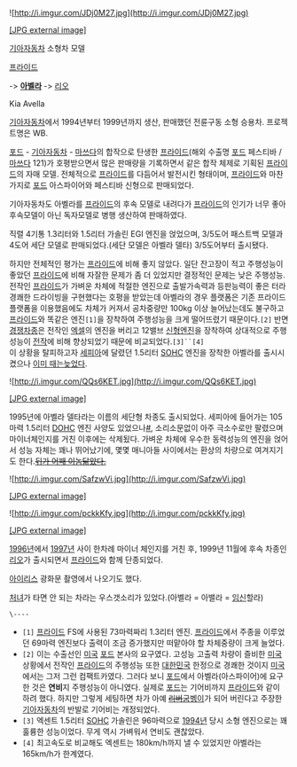 ![http://i.imgur.com/JDj0M27.jpg](http://i.imgur.com/JDj0M27.jpg)

[[JPG external image]](http://i.imgur.com/JDj0M27.jpg)

[기아자동차](%EA%B8%B0%EC%95%84%EC%9E%90%EB%8F%99%EC%B0%A8.md) 소형차 모델

[프라이드](%EA%B8%B0%EC%95%84%20%ED%94%84%EB%9D%BC%EC%9D%B4%EB%93%9C.md)

->
**[아벨라](%EA%B8%B0%EC%95%84%20%EC%95%84%EB%B2%A8%EB%9D%BC.md)**
->
[리오](%EA%B8%B0%EC%95%84%20%EB%A6%AC%EC%98%A4.md)

  
  
  

Kia Avella

[기아자동차](%EA%B8%B0%EC%95%84%EC%9E%90%EB%8F%99%EC%B0%A8.md)에서 1994년부터 1999년까지
생산, 판매했던 전륜구동 소형 승용차. 프로젝트명은 WB.

[포드](%ED%8F%AC%EB%93%9C.md) \-
[기아자동차](%EA%B8%B0%EC%95%84%EC%9E%90%EB%8F%99%EC%B0%A8.md) \- [마쓰다](%EB%A7%88%EC%93%B0%EB%8B%A4%20%EC%9E%90%EB%8F%99%EC%B0%A8%20%EA%B3%B5%EC%97%85.md)의
합작으로 탄생한
[프라이드](%EA%B8%B0%EC%95%84%20%ED%94%84%EB%9D%BC%EC%9D%B4%EB%93%9C.md)(해외 수출명
[포드](%ED%8F%AC%EB%93%9C.md) 페스티바 / [마쓰다](%EB%A7%88%EC%93%B0%EB%8B%A4%20%EC%9E%90%EB%8F%99%EC%B0%A8%20%EA%B3%B5%EC%97%85.md) 121)가 호평받으면서 많은 판매량을 기록하면서
같은 합작 체제로 기획된
[프라이드](%EA%B8%B0%EC%95%84%20%ED%94%84%EB%9D%BC%EC%9D%B4%EB%93%9C.md)의 자매
모델. 전체적으로
[프라이드](%EA%B8%B0%EC%95%84%20%ED%94%84%EB%9D%BC%EC%9D%B4%EB%93%9C.md)를 다듬어서
발전시킨 형태이며,
[프라이드](%EA%B8%B0%EC%95%84%20%ED%94%84%EB%9D%BC%EC%9D%B4%EB%93%9C.md)와 마찬가지로
[포드](%ED%8F%AC%EB%93%9C.md) 아스파이어와 페스티바 신형으로 판매되었다.

기아자동차도 아벨라를
[프라이드](%EA%B8%B0%EC%95%84%20%ED%94%84%EB%9D%BC%EC%9D%B4%EB%93%9C.md)의 후속
모델로 내려다가
[프라이드](%EA%B8%B0%EC%95%84%20%ED%94%84%EB%9D%BC%EC%9D%B4%EB%93%9C.md)의 인기가
너무 좋아 후속모델이 아닌 독자모델로 병행 생산하여 판매하였다.

직렬 4기통 1.3리터와 1.5리터 가솔린 EGI 엔진을 얹었으며, 3/5도어 패스트백 모델과 4도어 세단 모델로 판매되었다.(세단 모델은
아벨라 델타) 3/5도어부터 출시됐다.

하지만 전체적인 평가는
[프라이드](%EA%B8%B0%EC%95%84%20%ED%94%84%EB%9D%BC%EC%9D%B4%EB%93%9C.md)에 비해 좋지
않았다. 일단 잔고장이 적고 주행성능이 좋았던
[프라이드](%EA%B8%B0%EC%95%84%20%ED%94%84%EB%9D%BC%EC%9D%B4%EB%93%9C.md)에 비해
자잘한 문제가 좀 더 있었지만 결정적인 문제는 낮은 주행성능. 전작인
[프라이드](%EA%B8%B0%EC%95%84%20%ED%94%84%EB%9D%BC%EC%9D%B4%EB%93%9C.md)가 가벼운
차체에 적절한 엔진으로 출발가속력과 등판능력이 좋은 터라 경쾌한 드라이빙을 구현했다는 호평을 받았는데 아벨라의 경우 플랫폼은 기존 프라이드
플랫폼을 이용했음에도 차체가 커져서 공차중량만 100kg 이상 늘어났는데도 불구하고
[프라이드](%EA%B8%B0%EC%95%84%20%ED%94%84%EB%9D%BC%EC%9D%B4%EB%93%9C.md)와 똑같은
엔진`[1]`을 장착하여 주행성능을 크게 떨어뜨렸기 때문이다.`[2]` 반면 [경쟁차종](%ED%98%84%EB%8C%80%20%EC%95%A1%EC%84%BC%ED%8A%B8.md)은 전작인
[엑셀](%ED%98%84%EB%8C%80%20%EC%97%91%EC%85%80.md)의 엔진을 버리고 12밸브 [신형엔진](%ED%98%84%EB%8C%80%20%EC%95%8C%ED%8C%8C%20%EC%97%94%EC%A7%84.md)을 장착하여
상대적으로 주행성능이 [전작](%ED%98%84%EB%8C%80%20%EC%97%91%EC%85%80.md)에 비해 향상되었기 때문에
비교되었다.`[3]``[4]`  
이 상황을 탈피하고자 [세피아](%EA%B8%B0%EC%95%84%20%EC%84%B8%ED%94%BC%EC%95%84.md)에 달렸던
1.5리터 [SOHC](SOHC.md) 엔진을 장착한 아벨라를 출시시켰으나 [이미 때는늦었다](%EA%B8%B0%EC%95%84%EC%9E%90%EB%8F%99%EC%B0%A8#s-2.md).

![http://i.imgur.com/QQs6KET.jpg](http://i.imgur.com/QQs6KET.jpg)

[[JPG external image]](http://i.imgur.com/QQs6KET.jpg)

  
1995년에 아벨라 델타라는 이름의 세단형 차종도 출시되었다. 세피아에 들어가는 105마력 1.5리터 [DOHC](DOHC.md) 엔진
사양도 있었으나[#](http://jisu1405.blog.me/48737070), 소리소문없이 아주 극소수로만 팔렸으며 마이너체인지를 거친
이후에는 삭제됬다. 가벼운 차체에 우수한 동력성능의 엔진을 얹어서 성능 자체는 꽤나 뛰어났기에, 몇몇 매니아들 사이에서는 환상의 차량으로
여겨지기도 한다.<del>[뒤가 어째 이놈닮았다.](%EC%89%90%EB%B3%B4%EB%A0%88%20%ED%81%AC%EB%A3%A8%EC%A6%88.md)</del>

![http://i.imgur.com/SafzwVi.jpg](http://i.imgur.com/SafzwVi.jpg)

[[JPG external image]](http://i.imgur.com/SafzwVi.jpg)

  

![http://i.imgur.com/pckkKfy.jpg](http://i.imgur.com/pckkKfy.jpg)

[[JPG external image]](http://i.imgur.com/pckkKfy.jpg)

  
[1996년](1996%EB%85%84.md)에서 [1997년](1997%EB%85%84.md) 사이 한차례 마이너 체인지를 거친
후, 1999년 11월에 후속 차종인 [리오](%EA%B8%B0%EC%95%84%20%EB%A6%AC%EC%98%A4.md)가
출시되면서 [프라이드](%EA%B8%B0%EC%95%84%20%ED%94%84%EB%9D%BC%EC%9D%B4%EB%93%9C.md)와
함께 단종되었다.

[아이리스](%EC%95%84%EC%9D%B4%EB%A6%AC%EC%8A%A4.md) 광화문 촬영에서 나오기도 했다.

[처녀](%EC%B2%98%EB%85%80.md)가 타면 안 되는 차라는 우스갯소리가 있었다.(아벨라 = 아밸라 =
[임신](%EC%9E%84%EC%8B%A0.md)할라)

`\----`

  * `[1]` [프라이드](%EA%B8%B0%EC%95%84%20%ED%94%84%EB%9D%BC%EC%9D%B4%EB%93%9C.md) FS에 사용된 73마력짜리 1.3리터 엔진. [프라이드](%EA%B8%B0%EC%95%84%20%ED%94%84%EB%9D%BC%EC%9D%B4%EB%93%9C.md)에서 주종을 이루었던 69마력 엔진보다 출력이 조금 증가했지만 떠맡아야 할 차체중량이 크게 늘었다.
  * `[2]` 이는 수출선인 [미국](%EB%AF%B8%EA%B5%AD.md) [포드](%ED%8F%AC%EB%93%9C.md) 본사의 요구였다. 고성능 고출력 차량이 즐비한 [미국](%EB%AF%B8%EA%B5%AD.md) 상황에서 전작인 [프라이드](%EA%B8%B0%EC%95%84%20%ED%94%84%EB%9D%BC%EC%9D%B4%EB%93%9C.md)의 주행성능 또한 [대한민국](%EB%8C%80%ED%95%9C%EB%AF%BC%EA%B5%AD.md) 한정으로 경쾌한 것이지 [미국](%EB%AF%B8%EA%B5%AD.md)에서는 그저 그런 컴팩트카였다. 그러다 보니 [포드](%ED%8F%AC%EB%93%9C.md)에서 아벨라(아스파이어)에 요구한 것은 **연비**지 주행성능이 아니였다. 실제로 [포드](%ED%8F%AC%EB%93%9C.md)는 기어비까지 [프라이드](%EA%B8%B0%EC%95%84%20%ED%94%84%EB%9D%BC%EC%9D%B4%EB%93%9C.md)와 같이 하려 했다. 하지만 그렇게 세팅하면 차가 아예 <del>[리버](%EB%A6%AC%EB%B2%84.md)</del>[굼벵이](%EA%B5%BC%EB%B2%B5%EC%9D%B4.md)가 되어 버린다고 주장한 [기아자동차](%EA%B8%B0%EC%95%84%EC%9E%90%EB%8F%99%EC%B0%A8.md)의 반발로 기어비는 개정되었다.
  * `[3]` 엑센트 1.5리터 [SOHC](SOHC.md) 가솔린은 96마력으로 [1994년](1994%EB%85%84.md) 당시 소형 엔진으로는 꽤 훌륭한 성능이었다. 무게 역시 가벼워서 연비도 괜찮았다.
  * `[4]` 최고속도로 비교해도 엑센트는 180km/h까지 낼 수 있었지만 아벨라는 165km/h가 한계였다.

